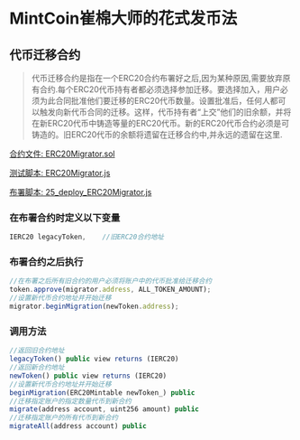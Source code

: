 # MintCoin崔棉大师的花式发币法

## 代币迁移合约
> 代币迁移合约是指在一个ERC20合约布署好之后,因为某种原因,需要放弃原有合约.每个ERC20代币持有者都必须选择参加迁移。要选择加入，用户必须为此合同批准他们要迁移的ERC20代币数量。设置批准后，任何人都可以触发向新代币合同的迁移。这样，代币持有者“上交”他们的旧余额，并将在新ERC20代币中铸造等量的ERC20代币。新的ERC20代币合约必须是可铸造的。旧ERC20代币的余额将遗留在迁移合约中,并永远的遗留在这里.


[合约文件: ERC20Migrator.sol](https://github.com/Fankouzu/MintCoin/blob/master/contracts/Multi/ERC20Migrator.sol)

[测试脚本: ERC20Migrator.js](https://github.com/Fankouzu/MintCoin/blob/master/test/Multi/ERC20Migrator.js)

[布署脚本: 25_deploy_ERC20Migrator.js](https://github.com/Fankouzu/MintCoin/blob/master/migrations/25_deploy_ERC20Migrator.js)

### 在布署合约时定义以下变量
```javascript
IERC20 legacyToken,    //旧ERC20合约地址
```
### 布署合约之后执行
```javascript
//在布署之后所有旧合约的用户必须将账户中的代币批准给迁移合约
token.approve(migrator.address, ALL_TOKEN_AMOUNT);
//设置新代币合约地址并开始迁移
migrator.beginMigration(newToken.address);
```
### 调用方法
```javascript
//返回旧合约地址
legacyToken() public view returns (IERC20) 
//返回新合约地址
newToken() public view returns (IERC20)
//设置新代币合约地址并开始迁移
beginMigration(ERC20Mintable newToken_) public
//迁移指定账户的指定数量代币到新合约
migrate(address account, uint256 amount) public
//迁移指定账户的所有代币到新合约
migrateAll(address account) public
```
